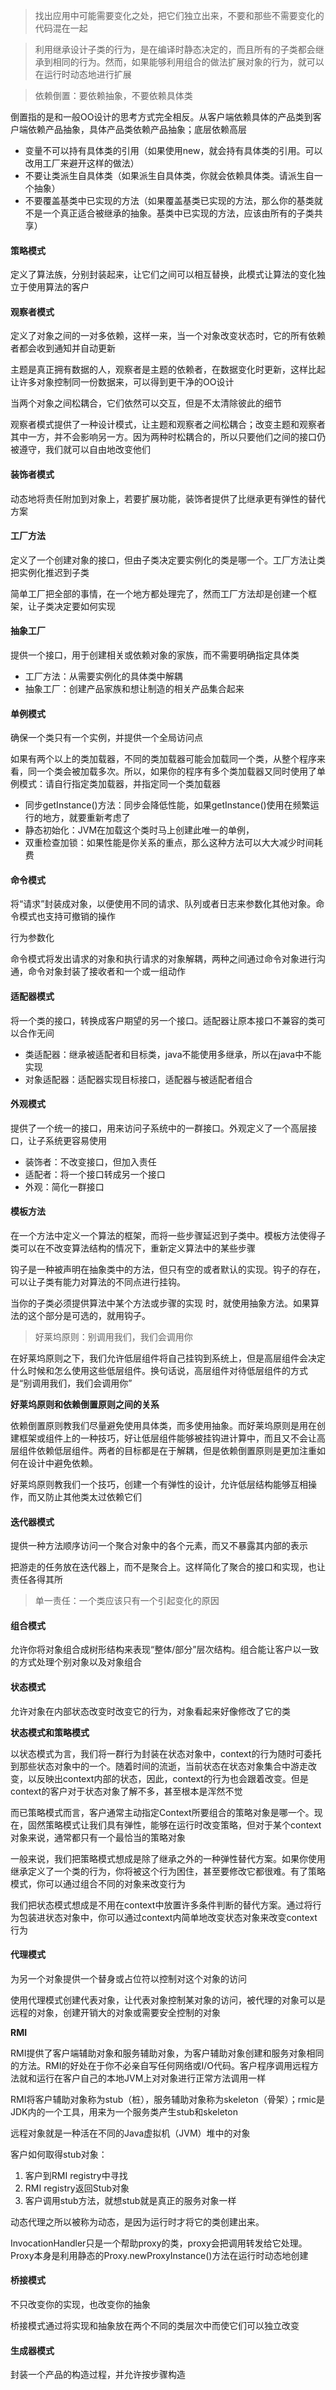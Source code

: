 > 找出应用中可能需要变化之处，把它们独立出来，不要和那些不需要变化的代码混在一起



> 利用继承设计子类的行为，是在编译时静态决定的，而且所有的子类都会继承到相同的行为。然而，如果能够利用组合的做法扩展对象的行为，就可以在运行时动态地进行扩展



>依赖倒置：要依赖抽象，不要依赖具体类

倒置指的是和一般OO设计的思考方式完全相反。从客户端依赖具体的产品类到客户端依赖产品抽象，具体产品类依赖产品抽象；底层依赖高层                                                                                                                                                  

+ 变量不可以持有具体类的引用（如果使用new，就会持有具体类的引用。可以改用工厂来避开这样的做法）
+ 不要让类派生自具体类（如果派生自具体类，你就会依赖具体类。请派生自一个抽象）
+ 不要覆盖基类中已实现的方法（如果覆盖基类已实现的方法，那么你的基类就不是一个真正适合被继承的抽象。基类中已实现的方法，应该由所有的子类共享）







#### 策略模式

定义了算法族，分别封装起来，让它们之间可以相互替换，此模式让算法的变化独立于使用算法的客户





#### 观察者模式

定义了对象之间的一对多依赖，这样一来，当一个对象改变状态时，它的所有依赖者都会收到通知并自动更新

主题是真正拥有数据的人，观察者是主题的依赖者，在数据变化时更新，这样比起让许多对象控制同一份数据来，可以得到更干净的OO设计

当两个对象之间松耦合，它们依然可以交互，但是不太清除彼此的细节

观察者模式提供了一种设计模式，让主题和观察者之间松耦合；改变主题和观察者其中一方，并不会影响另一方。因为两种时松耦合的，所以只要他们之间的接口仍被遵守，我们就可以自由地改变他们



#### 装饰者模式

动态地将责任附加到对象上，若要扩展功能，装饰者提供了比继承更有弹性的替代方案



#### 工厂方法

定义了一个创建对象的接口，但由子类决定要实例化的类是哪一个。工厂方法让类把实例化推迟到子类

简单工厂把全部的事情，在一个地方都处理完了，然而工厂方法却是创建一个框架，让子类决定要如何实现



#### 抽象工厂

提供一个接口，用于创建相关或依赖对象的家族，而不需要明确指定具体类



+ 工厂方法：从需要实例化的具体类中解耦
+ 抽象工厂：创建产品家族和想让制造的相关产品集合起来



#### 单例模式

确保一个类只有一个实例，并提供一个全局访问点

如果有两个以上的类加载器，不同的类加载器可能会加载同一个类，从整个程序来看，同一个类会被加载多次。所以，如果你的程序有多个类加载器又同时使用了单例模式：请自行指定类加载器，并指定同一个类加载器

+ 同步getInstance()方法：同步会降低性能，如果getInstance()使用在频繁运行的地方，就要重新考虑了
+ 静态初始化：JVM在加载这个类时马上创建此唯一的单例，
+ 双重检查加锁：如果性能是你关系的重点，那么这种方法可以大大减少时间耗费



#### 命令模式

将“请求”封装成对象，以便使用不同的请求、队列或者日志来参数化其他对象。命令模式也支持可撤销的操作

行为参数化

命令模式将发出请求的对象和执行请求的对象解耦，两种之间通过命令对象进行沟通，命令对象封装了接收者和一个或一组动作



#### 适配器模式

将一个类的接口，转换成客户期望的另一个接口。适配器让原本接口不兼容的类可以合作无间

+ 类适配器：继承被适配者和目标类，java不能使用多继承，所以在java中不能实现
+ 对象适配器：适配器实现目标接口，适配器与被适配者组合



#### 外观模式

提供了一个统一的接口，用来访问子系统中的一群接口。外观定义了一个高层接口，让子系统更容易使用

+ 装饰者：不改变接口，但加入责任
+ 适配者：将一个接口转成另一个接口
+ 外观：简化一群接口



#### 模板方法

在一个方法中定义一个算法的框架，而将一些步骤延迟到子类中。模板方法使得子类可以在不改变算法结构的情况下，重新定义算法中的某些步骤

钩子是一种被声明在抽象类中的方法，但只有空的或者默认的实现。钩子的存在，可以让子类有能力对算法的不同点进行挂钩。

当你的子类必须提供算法中某个方法或步骤的实现 时，就使用抽象方法。如果算法的这个部分是可选的，就用钩子。



> 好莱坞原则：别调用我们，我们会调用你

在好莱坞原则之下，我们允许低层组件将自己挂钩到系统上，但是高层组件会决定什么时候和怎么使用这些低层组件。换句话说，高层组件对待低层组件的方式是“别调用我们，我们会调用你”



**好莱坞原则和依赖倒置原则之间的关系**

依赖倒置原则教我们尽量避免使用具体类，而多使用抽象。而好莱坞原则是用在创建框架或组件上的一种技巧，好让低层组件能够被挂钩进计算中，而且又不会让高层组件依赖低层组件。两者的目标都是在于解耦，但是依赖倒置原则是更加注重如何在设计中避免依赖。

好莱坞原则教我们一个技巧，创建一个有弹性的设计，允许低层结构能够互相操作，而又防止其他类太过依赖它们



#### 迭代器模式

提供一种方法顺序访问一个聚合对象中的各个元素，而又不暴露其内部的表示

把游走的任务放在迭代器上，而不是聚合上。这样简化了聚合的接口和实现，也让责任各得其所



> 单一责任：一个类应该只有一个引起变化的原因



#### 组合模式

允许你将对象组合成树形结构来表现“整体/部分”层次结构。组合能让客户以一致的方式处理个别对象以及对象组合



#### 状态模式

允许对象在内部状态改变时改变它的行为，对象看起来好像修改了它的类



**状态模式和策略模式**

以状态模式为言，我们将一群行为封装在状态对象中，context的行为随时可委托到那些状态对象中的一个。随着时间的流逝，当前状态在状态对象集合中游走改变，以反映出context内部的状态，因此，context的行为也会跟着改变。但是context的客户对于状态对象了解不多，甚至根本是浑然不觉

而已策略模式而言，客户通常主动指定Context所要组合的策略对象是哪一个。现在，固然策略模式让我们具有弹性，能够在运行时改变策略，但对于某个context对象来说，通常都只有一个最恰当的策略对象

一般来说，我们把策略模式想成是除了继承之外的一种弹性替代方案。如果你使用继承定义了一个类的行为，你将被这个行为困住，甚至要修改它都很难。有了策略模式，你可以通过组合不同的对象来改变行为

我们把状态模式想成是不用在context中放置许多条件判断的替代方案。通过将行为包装进状态对象中，你可以通过context内简单地改变状态对象来改变context行为



#### 代理模式

为另一个对象提供一个替身或占位符以控制对这个对象的访问

使用代理模式创建代表对象，让代表对象控制某对象的访问，被代理的对象可以是远程的对象，创建开销大的对象或需要安全控制的对象

**RMI**

RMI提供了客户端辅助对象和服务辅助对象，为客户辅助对象创建和服务对象相同的方法。RMI的好处在于你不必亲自写任何网络或I/O代码。客户程序调用远程方法就和运行在客户自己的本地JVM上对对象进行正常方法调用一样

RMI将客户辅助对象称为stub（桩），服务辅助对象称为skeleton（骨架）；rmic是JDK内的一个工具，用来为一个服务类产生stub和skeleton

远程对象就是一种活在不同的Java虚拟机（JVM）堆中的对象

客户如何取得stub对象：

1. 客户到RMI registry中寻找
2. RMI registry返回Stub对象
3. 客户调用stub方法，就想stub就是真正的服务对象一样



动态代理之所以被称为动态，是因为运行时才将它的类创建出来。

InvocationHandler只是一个帮助proxy的类，proxy会把调用转发给它处理。Proxy本身是利用静态的Proxy.newProxyInstance()方法在运行时动态地创建



#### 桥接模式

不只改变你的实现，也改变你的抽象

桥接模式通过将实现和抽象放在两个不同的类层次中而使它们可以独立改变



#### 生成器模式

封装一个产品的构造过程，并允许按步骤构造

 